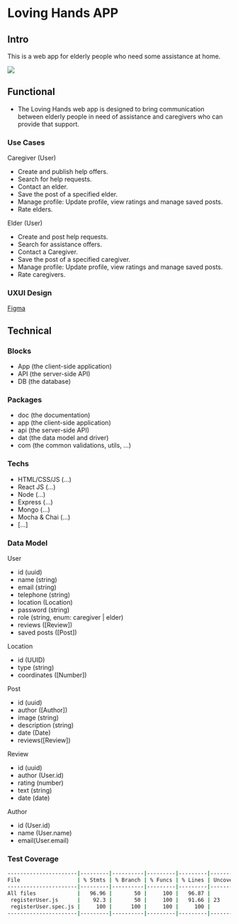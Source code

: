 # Loving Hands APP

## Intro

This is a web app for elderly people who need some assistance at home.

![](https://media1.giphy.com/media/v1.Y2lkPTc5MGI3NjExb3BoOGxjemJqb29kdmFjbml5dWdyemhodW03aGYzM2EwMHkyNWlkYyZlcD12MV9pbnRlcm5hbF9naWZfYnlfaWQmY3Q9Zw/icamgh2X6Cego/giphy.webp)

## Functional

- The Loving Hands web app is designed to bring communication between elderly people in need of assistance and caregivers who can provide that support.

### Use Cases

Caregiver (User)

- Create and publish help offers.
- Search for help requests.
- Contact an elder.
- Save the post of a specified elder.
- Manage profile: Update profile, view ratings and manage saved posts.
- Rate elders.

Elder (User)

- Create and post help requests.
- Search for assistance offers.
- Contact a Caregiver.
- Save the post of a specified caregiver.
- Manage profile: Update profile, view ratings and manage saved posts.
- Rate caregivers.

### UXUI Design

[Figma](https://www.figma.com/design/vvDGYcAaFPJKgUSgKO6Gkm/LovingHands?node-id=0-1&node-type=canvas&t=QOzUYzlKPp6uLx4E-0)

## Technical

### Blocks

- App (the client-side application)
- API (the server-side API)
- DB (the database)

### Packages

- doc (the documentation)
- app (the client-side application)
- api (the server-side API)
- dat (the data model and driver)
- com (the common validations, utils, ...)

### Techs

- HTML/CSS/JS (...)
- React JS (...)
- Node (...)
- Express (...)
- Mongo (...)
- Mocha & Chai (...)
- [...]

### Data Model

User

- id (uuid)
- name (string)
- email (string)
- telephone (string)
- location (Location)
- password (string)
- role (string, enum: caregiver | elder)
- reviews ([Review])
- saved posts ([Post])

Location

- id (UUID)
- type (string)
- coordinates ([Number])

Post

- id (uuid)
- author ([Author])
- image (string)
- description (string)
- date (Date)
- reviews([Review])

Review

- id (uuid)
- author (User.id)
- rating (number)
- text (string)
- date (date)

Author

- id (User.id)
- name (User.name)
- email(User.email)

### Test Coverage

```sh
----------------------|---------|----------|---------|---------|-------------------
File                  | % Stmts | % Branch | % Funcs | % Lines | Uncovered Line #s
----------------------|---------|----------|---------|---------|-------------------
All files             |   96.96 |       50 |     100 |   96.87 |
 registerUser.js      |    92.3 |       50 |     100 |   91.66 | 23
 registerUser.spec.js |     100 |      100 |     100 |     100 |
----------------------|---------|----------|---------|---------|-------------------
```
